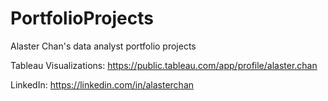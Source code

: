 # PortfolioProjects

Alaster Chan's data analyst portfolio projects

Tableau Visualizations: https://public.tableau.com/app/profile/alaster.chan

LinkedIn: https://linkedin.com/in/alasterchan
